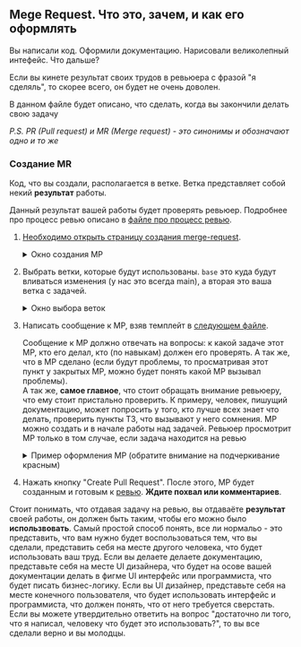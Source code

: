 ﻿## Mege Request. Что это, зачем, и как его оформлять

Вы написали код. Оформили документацию. Нарисовали великолепный интефейс. Что дальше?

Если вы кинете результат своих трудов в ревьюера с фразой "я сделяль", то скорее всего, он будет не очень доволен.

В данном файле будет описано, что сделать, когда вы закончили делать свою задачу

_P.S. PR (Pull request) и MR (Merge request) - это синонимы и обозначают одно и то же_

### Создание MR

Код, что вы создали, располагается в ветке. Ветка представляет собой некий **результат** работы.

Данный результат вашей работы будет проверять ревьюер. Подробнее про процесс ревью описано в [файле про процесс ревью](Review.md).


1. [Необходимо открыть страницу создания merge-request](https://github.com/SUAI-TaskPlanner-Contest/TaskPlanner/compare).

    <details>
    <summary>Окно создания МР</summary>
    
    ![](../Workflow%20Guides/Images/Github-create-merge-request.png)
    
    </details>
   

2. Выбрать ветки, которые будут использованы. `base` это куда будут вливаться изменения (у нас это всегда main), а вторая это ваша ветка с задачей.

   <details>
   <summary>Окно выбора веток</summary>
   
   ![](../Workflow%20Guides/Images/GitHub-Pull-Request.png)
   
   </details>


3. Написать сообщение к МР, взяв темплейт в [следующем файле](../Workflow%20Guides/Templates/MrMessage.md).

    Сообщение к МР должно отвечать на вопросы: к какой задаче этот МР, кто его делал, кто (по навыкам) должен его проверять.
    А так же, что в МР сделано (если будут проблемы, то просматривая этот пункт у закрытых МР, можно будет понять какой МР вызывал проблемы). <br>
    А так же, **самое главное**, что стоит обращать внимание ревьюеру, что ему стоит пристально проверить.
    К примеру, человек, пишущий документацию, может попросить у того, кто лучше всех знает что делать, проверить пункты ТЗ, что вызывают у него сомнения.
    МР можно создать и в начале работы над задачей. Ревьюер просмотрит МР только в том случае, если задача находится на ревью
    <details>
    <summary>Пример оформления МР (обратите внимание на подчеркивание красным)</summary>
    
    ![](../Workflow%20Guides/Images/GitHub-task.png)
    
    </details>

4. Нажать кнопку "Create Pull Request". После этого, МР будет созданным и готовым к [ревью](Review.md). **Ждите похвал или комментариев**.


Стоит понимать, что отдавая задачу на ревью, вы отдаваёте **результат** своей работы, он должен быть таким, чтобы его можно было **использвовать**. Самый простой способ понять, все ли нормальо - это представить, что вам нужно будет воспользоваться тем, что вы сделали, представить себя на месте другого человека, что будет использовать ваш труд. Если вы делаете делаете документацию, представьте себя на месте UI дизайнера, что будет на осове вашей документации делать в фигме UI интерфейс или программиста, что будет писать бизнес-логику. Если вы UI дизайнер, представьте себя на месте конечного пользователя, что будет использовать интерфейс и программиста, что должен понять, что от него требуется сверстать. Если вы можете утвердительно ответить на вопрос "достаточно ли того, что я написал, человеку что будет это использовать?", то вы все сделали верно и вы молодцы.